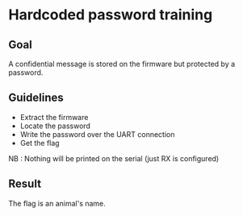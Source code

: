 # Hardcoded password training
## Goal
A confidential message is stored on the firmware but protected by a password.

## Guidelines
* Extract the firmware
* Locate the password
* Write the password over the UART connection
* Get the flag

NB : Nothing will be printed on the serial (just RX is configured)

## Result
The flag is an animal's name.
